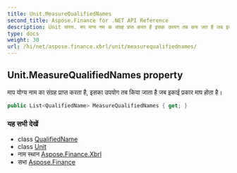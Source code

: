 ```yaml
---
title: Unit.MeasureQualifiedNames
second_title: Aspose.Finance for .NET API Reference
description: Unit संपत्त. मप यग्य नम क संग्रह प्रप्त करत है इसक उपयग तब कय जत है जब इकई प्रकर मप हत है
type: docs
weight: 30
url: /hi/net/aspose.finance.xbrl/unit/measurequalifiednames/
---
```

## Unit.MeasureQualifiedNames property

माप योग्य नाम का संग्रह प्राप्त करता है, इसका उपयोग तब किया जाता है जब इकाई प्रकार माप होता है।

```csharp
public List<QualifiedName> MeasureQualifiedNames { get; }
```

### यह सभी देखें

* class [QualifiedName](../../qualifiedname/)
* class [Unit](../)
* नाम स्थान [Aspose.Finance.Xbrl](../../unit/)
* सभा [Aspose.Finance](../../../)


